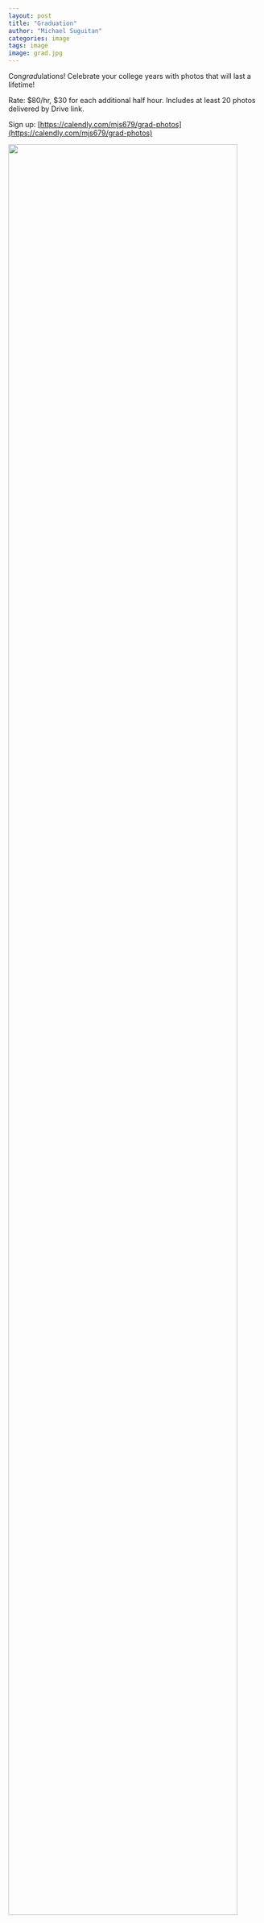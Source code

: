```yaml
---
layout: post
title: "Graduation"
author: "Michael Suguitan"
categories: image
tags: image
image: grad.jpg
---
```


Con*grad*ulations! Celebrate your college years with photos that will last a lifetime!

Rate: $80/hr, $30 for each additional half hour.
Includes at least 20 photos delivered by Drive link.

Sign up: [https://calendly.com/mjs679/grad-photos](https://calendly.com/mjs679/grad-photos)

 <a data-lightbox="img" href="assets/photos/grad/FXT25046-2.jpg" width="95%">
    <img src="assets/photos/grad/FXT25046-2.jpg" width="95%">
</a>


<a data-lightbox="img" href="assets/photos/grad/DSCF6622.jpg" width="95%">
    <img src="assets/photos/grad/DSCF6622.jpg" width="95%">
</a>


<a data-lightbox="img" href="assets/photos/grad/FXP23897.jpg" width="95%">
    <img src="assets/photos/grad/FXP23897.jpg" width="95%">
</a>


<a data-lightbox="img" href="assets/photos/grad/FXT24422-2.jpg" width="95%">
    <img src="assets/photos/grad/FXT24422-2.jpg" width="95%">
</a>


<a data-lightbox="img" href="assets/photos/grad/FXT27030.jpg" width="95%">
    <img src="assets/photos/grad/FXT27030.jpg" width="95%">
</a>


<a data-lightbox="img" href="assets/photos/grad/FXT27802.jpg" width="95%">
    <img src="assets/photos/grad/FXT27802.jpg" width="95%">
</a>


<a data-lightbox="img" href="assets/photos/grad/FXP20023.jpg" width="95%">
    <img src="assets/photos/grad/FXP20023.jpg" width="95%">
</a>

<a data-lightbox="img" href="assets/photos/grad/FXT21365.jpg" width="95%">
    <img src="assets/photos/grad/FXT21365.jpg" width="95%">
</a>

<a data-lightbox="img" href="assets/photos/grad/DSCF5936.jpg" width="95%">
    <img src="assets/photos/grad/DSCF5936.jpg" width="95%">
</a>

